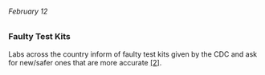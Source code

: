###### February 12

### Faulty Test Kits

Labs across the country inform of faulty test kits given by the CDC and ask for new/safer ones that are more accurate [[2]](https://www.usatoday.com/in-depth/news/nation/2020/04/21/coronavirus-updates-how-covid-19-unfolded-u-s-timeline/2990956001/). 